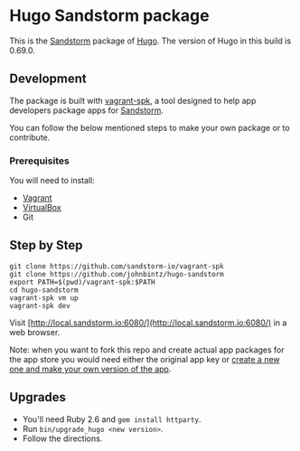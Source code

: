 # Hugo Sandstorm package

This is the [Sandstorm](https://sandstorm.io) package of [Hugo](https://gohugo.io/).
The version of Hugo in this build is 0.69.0.

## Development

The package is built with [vagrant-spk](https://github.com/sandstorm-io/vagrant-spk),
a tool designed to help app developers package apps for [Sandstorm](https://sandstorm.io).

You can follow the below mentioned steps to make your own package or to contribute.

### Prerequisites

You will need to install:

* [Vagrant](https://www.vagrantup.com/)
* [VirtualBox](https://www.virtualbox.org/wiki/Downloads)
* Git

## Step by Step

```
git clone https://github.com/sandstorm-io/vagrant-spk
git clone https://github.com/johnbintz/hugo-sandstorm
export PATH=$(pwd)/vagrant-spk:$PATH
cd hugo-sandstorm
vagrant-spk vm up
vagrant-spk dev
```

Visit [http://local.sandstorm.io:6080/](http://local.sandstorm.io:6080/) in a web browser.

Note: when you want to fork this repo and create actual app packages for the app
store you would need either the original app key or
[create a new one and make your own version of the app](https://docs.sandstorm.io/en/latest/developing/publishing-apps/).

## Upgrades

* You'll need Ruby 2.6 and `gem install httparty`.
* Run `bin/upgrade_hugo <new version>`.
* Follow the directions.
